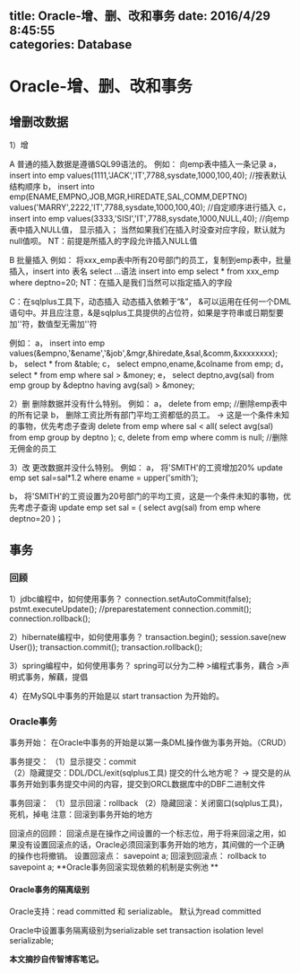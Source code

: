title: Oracle-增、删、改和事务
date: 2016/4/29 8:45:55  
categories: Database
---

# Oracle-增、删、改和事务 #

## 增删改数据 ##

1）增

A 普通的插入数据是遵循SQL99语法的。
例如：
向emp表中插入一条记录 
a， insert into emp values(1111,'JACK','IT',7788,sysdate,1000,100,40);   //按表默认结构顺序
b， insert into emp(ENAME,EMPNO,JOB,MGR,HIREDATE,SAL,COMM,DEPTNO) 
	values('MARRY',2222,'IT',7788,sysdate,1000,100,40);      //自定顺序进行插入
c， insert into emp values(3333,'SISI','IT',7788,sysdate,1000,NULL,40);  //向emp表中插入NULL值， 显示插入； 当然如果我们在插入时没查对应字段，默认就为null值呗。
	NT：前提是所插入的字段允许插入NULL值

B 批量插入
例如：
将xxx_emp表中所有20号部门的员工，复制到emp表中，批量插入，insert into 表名 select ...语法
insert into emp
select * 
from xxx_emp
where deptno=20;
NT：在插入是我们当然可以指定插入的字段

C：在sqlplus工具下，动态插入
动态插入依赖于“&”， &可以运用在任何一个DML语句中。并且应注意，&是sqlplus工具提供的占位符，如果是字符串或日期型要加''符，数值型无需加''符

例如：
a， insert into emp values(&empno,'&ename','&job',&mgr,&hiredate,&sal,&comm,&xxxxxxxx);
b， select * from &table;
c， select empno,ename,&colname from emp;
d， select * from emp where sal > &money;
e， select deptno,avg(sal)
	from emp
	group by &deptno
	having avg(sal) > &money;

2）删
删除数据并没有什么特别。
例如：
a， delete from emp;    //删除emp表中的所有记录
b， 删除工资比所有部门平均工资都低的员工。  ->  这是一个条件未知的事物，优先考虑子查询
    delete 
    from emp 
    where sal < all(
	 	select avg(sal) 
         from emp 
         group by deptno
      ); 
c,  delete from emp where comm is null;  //删除无佣金的员工

3）改
更改数据并没什么特别。
例如：	
a， 将'SMITH'的工资增加20%
	update emp set sal=sal*1.2 where ename = upper('smith');
	
b， 将'SMITH'的工资设置为20号部门的平均工资，这是一个条件未知的事物，优先考虑子查询
     update emp 
     set sal = (
		select avg(sal) 
        from emp 
        where deptno=20	
     )；

## 事务 ##

### 回顾 ###

1）jdbc编程中，如何使用事务？
	connection.setAutoCommit(false);
	pstmt.executeUpdate();   //preparestatement
	connection.commit();
	connection.rollback();

2）hibernate编程中，如何使用事务？
	transaction.begin();
	session.save(new User());
	transaction.commit();
	transaction.rollback();

3）spring编程中，如何使用事务？
	spring可以分为二种
	>编程式事务，藕合
	>声明式事务，解藕，提倡

4）在MySQL中事务的开始是以 start transaction 为开始的。

### Oracle事务 ###
事务开始： 在Oracle中事务的开始是以第一条DML操作做为事务开始。（CRUD）

事务提交：
（1）显示提交：commit	
（2）隐藏提交：DDL/DCL/exit(sqlplus工具)
提交的什么地方呢？ ->  提交是的从事务开始到事务提交中间的内容，提交到ORCL数据库中的DBF二进制文件

事务回滚：
（1）显示回滚：rollback
（2）隐藏回滚：关闭窗口(sqlplus工具)，死机，掉电
注意：回滚到事务开始的地方

回滚点的回顾：
回滚点是在操作之间设置的一个标志位，用于将来回滚之用，如果没有设置回滚点的话，Oracle必须回滚到事务开始的地方，其间做的一个正确的操作也将撤销。
设置回滚点： savepoint a;
回滚到回滚点： rollback to savepoint a;
**Oracle事务回滚实现依赖的机制是实例池 **

#### Oracle事务的隔离级别 ####
Oracle支持：read committed 和 serializable。  默认为read committed

Oracle中设置事务隔离级别为serializable
set transaction isolation level serializable;



**本文摘抄自传智博客笔记。**

